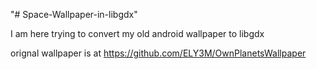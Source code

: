 "# Space-Wallpaper-in-libgdx" 


I am here trying to convert my old android wallpaper to libgdx 

orignal wallpaper is at 
https://github.com/ELY3M/OwnPlanetsWallpaper


